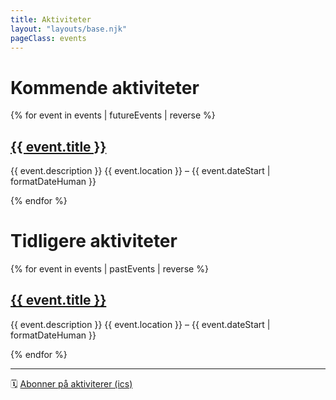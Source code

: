 ```yaml
---
title: Aktiviteter
layout: "layouts/base.njk"
pageClass: events
---
```


# Kommende aktiviteter

<section class="blog-entries">
{% for event in events | futureEvents | reverse %}

<section class="blog-entry">
    <h2 class="blog-entry-title">
        <a href="{{ event.url }}">{{ event.title }}</a>
    </h2>
    <span class="blog-entry-description">
        {{ event.description }}
    </span>
<span class="blog-entry-metadata">
    <span class="blog-entry-author">{{ event.location }}</span> – 
    <span class="blog-entry-date">{{ event.dateStart | formatDateHuman }}</span>
</span>
</section>

{% endfor %}

</section>

# Tidligere aktiviteter

<section class="blog-entries">
{% for event in events | pastEvents | reverse %}

<section class="blog-entry">
    <h2 class="blog-entry-title">
        <a href="{{ event.url }}">{{ event.title }}</a>
    </h2>
    <span class="blog-entry-description">
        {{ event.description }}
    </span>
<span class="blog-entry-metadata">
    <span class="blog-entry-author">{{ event.location }}</span> – 
    <span class="blog-entry-date">{{ event.dateStart | formatDateHuman }}</span>
</span>
</section>

{% endfor %}

</section>

---

<span class="events-subscribe">🗓️ <a href="/calendar.ics">Abonner på aktiviterer (ics)</a></span>
